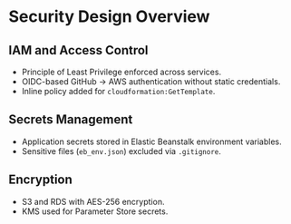 # Security Design Overview

## IAM and Access Control
- Principle of Least Privilege enforced across services.
- OIDC-based GitHub → AWS authentication without static credentials.
- Inline policy added for `cloudformation:GetTemplate`.

## Secrets Management
- Application secrets stored in Elastic Beanstalk environment variables.
- Sensitive files (`eb_env.json`) excluded via `.gitignore`.

## Encryption
- S3 and RDS with AES-256 encryption.
- KMS used for Parameter Store secrets.

